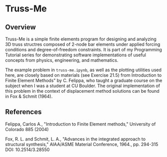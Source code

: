 # Truss-Me

## Overview

Truss-Me is a simple finite elements program for designing
and analyzing 3D truss structres composed of 2-node bar 
elements under applied forcing conditions and 
degree-of-freedom constraints. It is part of my Programming 
Tutorial series for demonstrating software implementations
of useful concepts from physics, engineering, and mathematics.

The example problem in `truss-me.ipynb`, as well as the plotting
utilities used here, are closely based on materials (see Exercise 21.5) 
from Introduction to Finite Element Methods" by C. Felippa, who taught 
a graduate course on the subject when I was a student at CU Boulder. 
The original implementation of this problem in the context of 
displacement method solutions can be found in Fox & Schmit (1964).

## References

Felippa, Carlos A., "Introduction to Finite Element methods," 
University of Colorado 885 (2004)

Fox, R. L. and Schmit, L. A., "Advances in the integrated approach to 
structural synthesis," AIAA/ASME Material Conference, 1964., pp. 294-315
DOI: 10.2514/3.28550